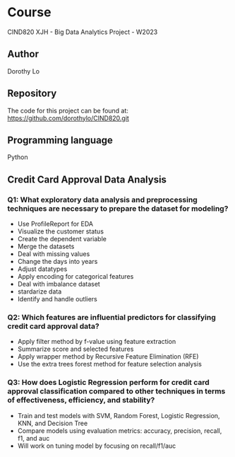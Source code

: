 # Course

CIND820 XJH - Big Data Analytics Project - W2023

## Author

Dorothy Lo

## Repository

The code for this project can be found at: https://github.com/dorothylo/CIND820.git

## Programming language 

Python

## Credit Card Approval Data Analysis


### Q1: What exploratory data analysis and preprocessing techniques are necessary to prepare the dataset for modeling?

- Use ProfileReport for EDA
- Visualize the customer status
- Create the dependent variable
- Merge the datasets
- Deal with missing values
- Change the days into years
- Adjust datatypes
- Apply encoding for categorical features
- Deal with imbalance dataset
- stardarize data
- Identify and handle outliers

### Q2: Which features are influential predictors for classifying credit card approval data?

- Apply filter method by f-value using feature extraction
- Summarize score and selected features
- Apply wrapper method by Recursive Feature Elimination (RFE)
- Use the extra trees forest method for feature selection analysis

### Q3: How does Logistic Regression perform for credit card approval classification compared to other techniques in terms of effectiveness, efficiency, and stability?

- Train and test models with SVM, Random Forest, Logistic Regression, KNN, and Decision Tree
- Compare models using evaluation metrics: accuracy, precision, recall, f1, and auc
- Will work on tuning model by focusing on recall/f1/auc 

